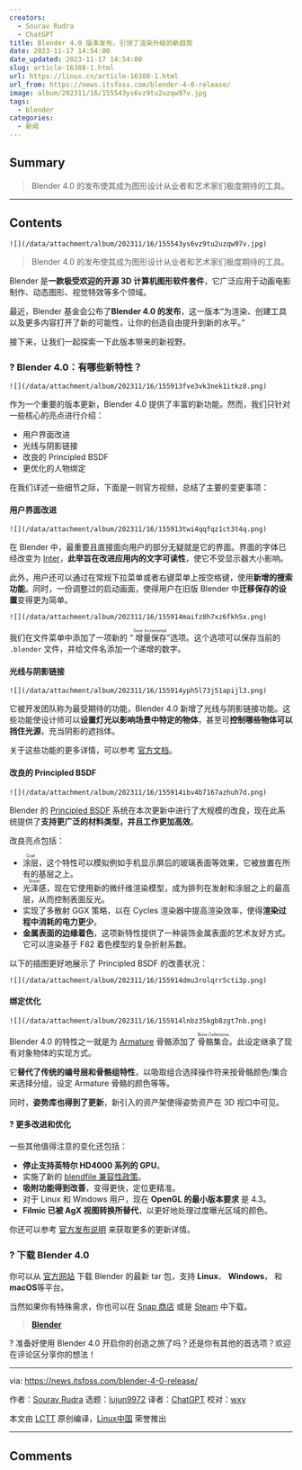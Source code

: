 ```yaml
---
creators:
  - Sourav Rudra
  - ChatGPT
title: Blender 4.0 版本发布，引领了渲染升级的新趋势
date: 2023-11-17 14:54:00
date_updated: 2023-11-17 14:54:00
slug: article-16388-1.html
url: https://linux.cn/article-16388-1.html
url_from: https://news.itsfoss.com/blender-4-0-release/
image: album/202311/16/155543ys6vz9tu2uzqw97v.jpg
tags:
  - blender
categories:
  - 新闻
---
```


## Summary

> Blender 4.0 的发布使其成为图形设计从业者和艺术家们极度期待的工具。

***

<!-- more -->

## Contents

`![](/data/attachment/album/202311/16/155543ys6vz9tu2uzqw97v.jpg)`

> 
> Blender 4.0 的发布使其成为图形设计从业者和艺术家们极度期待的工具。
> 
> 
> 

Blender 是**一款极受欢迎的开源 3D 计算机图形软件套件**，它广泛应用于动画电影制作、动态图形、视觉特效等多个领域。

最近，Blender 基金会公布了**Blender 4.0 的发布**，这一版本“为渲染、创建工具以及更多内容打开了新的可能性，让你的创造自由提升到新的水平。”

接下来，让我们一起探索一下此版本带来的新视野。

### ? Blender 4.0：有哪些新特性？

`![](/data/attachment/album/202311/16/155913fve3vk3nek1itkz8.png)`

作为一个重要的版本更新，Blender 4.0 提供了丰富的新功能。然而，我们只针对一些核心的亮点进行介绍：

* 用户界面改进
* 光线与阴影链接
* 改良的 Principled BSDF
* 更优化的人物绑定

在我们详述一些细节之际，下面是一则官方视频，总结了主要的变更事项：

#### 用户界面改进

`![](/data/attachment/album/202311/16/155913twi4qqfqz1ct3t4q.png)`

在 Blender 中，最重要且直接面向用户的部分无疑就是它的界面。界面的字体已经改变为 [Inter](https://rsms.me/inter/)，**此举旨在改进应用内的文字可读性**，使它不受显示器大小影响。

此外，用户还可以通过在常规下拉菜单或者右键菜单上按空格键，使用**新增的搜索功能**。同时，一份调整过的启动画面，使得用户在旧版 Blender 中**迁移保存的设置**变得更为简单。

`![](/data/attachment/album/202311/16/155914maifz8h7xz6fkh5x.png)`

我们在文件菜单中添加了一项新的 “<ruby> 增量保存 <rt>  Save Incremental </rt></ruby>”选项。这个选项可以保存当前的 `.blender` 文件，并给文件名添加一个递增的数字。

#### 光线与阴影链接

`![](/data/attachment/album/202311/16/155914yph5l73j51apijl3.png)`

它被开发团队称为最受期待的功能，Blender 4.0 新增了光线与阴影链接功能。这些功能使设计师可以**设置灯光以影响场景中特定的物体**，甚至可**控制哪些物体可以挡住光源**，充当阴影的遮挡体。

关于这些功能的更多详情，可以参考 [官方文档](https://docs.blender.org/manual/en/4.0/render/cycles/object_settings/light_linking.html)。

#### 改良的 Principled BSDF

`![](/data/attachment/album/202311/16/155914ibv4b7167azhuh7d.png)`

Blender 的 [Principled BSDF](https://docs.blender.org/manual/en/4.0/render/shader_nodes/shader/principled.html) 系统在本次更新中进行了大规模的改良，现在此系统提供了**支持更广泛的材料类型，并且工作更加高效**。

改良亮点包括：

* <ruby> 涂层 <rt>  Coat </rt></ruby>，这个特性可以模拟例如手机显示屏后的玻璃表面等效果，它被放置在所有的基层之上。
* <ruby> 光泽感 <rt>  Sheen </rt></ruby>，现在它使用新的微纤维渲染模型，成为排列在发射和涂层之上的最高层，从而控制表面反光。
* 实现了多散射 GGX 策略，以在 Cycles 渲染器中提高渲染效率，使得**渲染过程中消耗的电力更少**。
* **金属表面的边缘着色**，这项新特性提供了一种装饰金属表面的艺术友好方式。它可以渲染基于 F82 着色模型的复杂折射系数。

以下的插图更好地展示了 Principled BSDF 的改善状况：

`![](/data/attachment/album/202311/16/155914dmu3rolqrr5cti3p.png)`

#### 绑定优化

`![](/data/attachment/album/202311/16/155914lnbz35kgb8zgt7nb.png)`

Blender 4.0 的特性之一就是为 [Armature](https://docs.blender.org/manual/en/latest/animation/armatures/introduction.html) 骨骼添加了 <ruby> 骨骼集合 <rt>  Bone Collections </rt></ruby>。此设定继承了现有对象物体的实现方式。

它**替代了传统的编号层和骨骼组特性**，以吸取组合选择操作符来按骨骼颜色/集合来选择分组，设定 Armature 骨骼的颜色等等。

同时，**姿势库也得到了更新**，新引入的资产架使得姿势资产在 3D 视口中可见。

#### ?️ 更多改进和优化

一些其他值得注意的变化还包括：

* **停止支持英特尔 HD4000 系列的 GPU**。
* 实施了新的 [blendfile 兼容性政策](https://wiki.blender.org/wiki/Process/Compatibility_Handling)。
* **吸附功能得到改善**，变得更快，定位更精准。
* 对于 Linux 和 Windows 用户，现在 **OpenGL 的最小版本要求** 是 4.3。
* **Filmic 已被 AgX 视图转换所替代**，以更好地处理过度曝光区域的颜色。

你还可以参考 [官方发布说明](https://wiki.blender.org/wiki/Reference/Release_Notes/4.0) 来获取更多的更新详情。

### ? 下载 Blender 4.0

你可以从 [官方网站](https://www.blender.org/download/) 下载 Blender 的最新 tar 包，支持 **Linux**、 **Windows**， 和 **macOS**等平台。

当然如果你有特殊需求，你也可以在 [Snap 商店](https://snapcraft.io/blender) 或是 [Steam](https://store.steampowered.com/app/365670/Blender/) 中下载。

> 
> **[Blender](https://www.blender.org/download/)**
> 
> 
> 

? 准备好使用 Blender 4.0 开启你的创造之旅了吗？还是你有其他的首选项？欢迎在评论区分享你的想法！

---

via: <https://news.itsfoss.com/blender-4-0-release/>

作者：[Sourav Rudra](https://news.itsfoss.com/author/sourav/) 选题：[lujun9972](https://github.com/lujun9972) 译者：[ChatGPT](https://linux.cn/lctt/ChatGPT) 校对：[wxy](https://github.com/wxy)

本文由 [LCTT](https://github.com/LCTT/TranslateProject) 原创编译，[Linux中国](https://linux.cn/) 荣誉推出

***

## Comments
